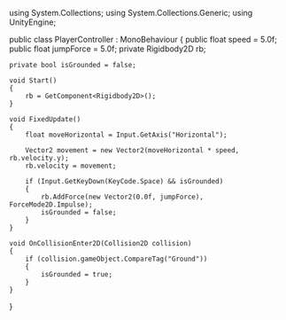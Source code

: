 using System.Collections;
using System.Collections.Generic;
using UnityEngine;

public class PlayerController : MonoBehaviour
{
    public float speed = 5.0f;
    public float jumpForce = 5.0f;
    private Rigidbody2D rb;

    private bool isGrounded = false;

    void Start()
    {
        rb = GetComponent<Rigidbody2D>();
    }

    void FixedUpdate()
    {
        float moveHorizontal = Input.GetAxis("Horizontal");

        Vector2 movement = new Vector2(moveHorizontal * speed, rb.velocity.y);
        rb.velocity = movement;

        if (Input.GetKeyDown(KeyCode.Space) && isGrounded)
        {
            rb.AddForce(new Vector2(0.0f, jumpForce), ForceMode2D.Impulse);
            isGrounded = false;
        }
    }

    void OnCollisionEnter2D(Collision2D collision)
    {
        if (collision.gameObject.CompareTag("Ground"))
        {
            isGrounded = true;
        }
    }
}

